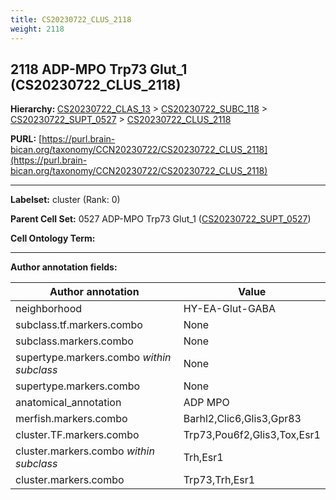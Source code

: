 ```yaml
---
title: CS20230722_CLUS_2118
weight: 2118
---
```

## 2118 ADP-MPO Trp73 Glut_1 (CS20230722_CLUS_2118)
<b>Hierarchy: </b>
[CS20230722_CLAS_13](../CS20230722_CLAS_13) >
[CS20230722_SUBC_118](../CS20230722_SUBC_118) >
[CS20230722_SUPT_0527](../CS20230722_SUPT_0527) >
[CS20230722_CLUS_2118](../CS20230722_CLUS_2118)

**PURL:** [https://purl.brain-bican.org/taxonomy/CCN20230722/CS20230722_CLUS_2118](https://purl.brain-bican.org/taxonomy/CCN20230722/CS20230722_CLUS_2118)

---


**Labelset:** cluster (Rank: 0)

**Parent Cell Set:** 0527 ADP-MPO Trp73 Glut_1 ([CS20230722_SUPT_0527](../CS20230722_SUPT_0527))



**Cell Ontology Term:** 

[MARKER GENES.]: #


---

[TRANSFERRED ANNOTATIONS.]: #


[AUTHOR ANNOTATION FIELDS.]: #


**Author annotation fields:**

| Author annotation | Value |
|-------------------|-------|
|neighborhood|HY-EA-Glut-GABA|
|subclass.tf.markers.combo|None|
|subclass.markers.combo|None|
|supertype.markers.combo _within subclass_|None|
|supertype.markers.combo|None|
|anatomical_annotation|ADP MPO|
|merfish.markers.combo|Barhl2,Clic6,Glis3,Gpr83|
|cluster.TF.markers.combo|Trp73,Pou6f2,Glis3,Tox,Esr1|
|cluster.markers.combo _within subclass_|Trh,Esr1|
|cluster.markers.combo|Trp73,Trh,Esr1|
